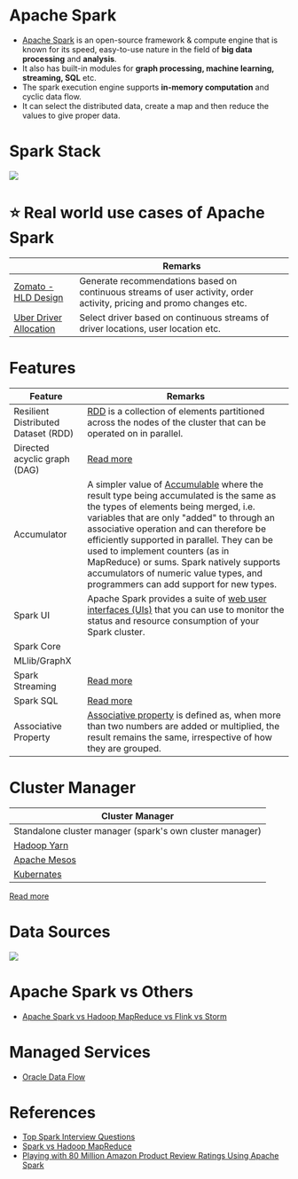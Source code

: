 # Apache Spark
- [Apache Spark](https://spark.apache.org) is an open-source framework & compute engine that is known for its speed, easy-to-use nature in the field of **big data processing** and **analysis**.
- It also has built-in modules for **graph processing, machine learning, streaming, SQL** etc.
- The spark execution engine supports **in-memory computation** and cyclic data flow.
- It can select the distributed data, create a map and then reduce the values to give proper data.

# Spark Stack

![](https://www.altexsoft.com/media/2021/06/word-image-14.png)

# :star: Real world use cases of Apache Spark

|                                                                                              | Remarks                                                                                                               |
|----------------------------------------------------------------------------------------------|-----------------------------------------------------------------------------------------------------------------------|
| [Zomato - HLD Design](../../../HLD-System-Designs/0_UseCaseDesigns/FoodOrderingZomatoSwiggy/Readme.md)     | Generate recommendations based on continuous streams of user activity, order activity, pricing and promo changes etc. |
| [Uber Driver Allocation](../../../HLD-System-Designs/0_UseCaseDesigns/DriverAllocationUberGoJek/Readme.md) | Select driver based on continuous streams of driver locations, user location etc.                                     |

# Features

| Feature                             | Remarks                                                                                                                                                                                                                                                                                                                                                                                                                                                                                                                    |
|-------------------------------------|----------------------------------------------------------------------------------------------------------------------------------------------------------------------------------------------------------------------------------------------------------------------------------------------------------------------------------------------------------------------------------------------------------------------------------------------------------------------------------------------------------------------------|
| Resilient Distributed Dataset (RDD) | [RDD](https://spark.apache.org/docs/latest/rdd-programming-guide.html) is a collection of elements partitioned across the nodes of the cluster that can be operated on in parallel.                                                                                                                                                                                                                                                                                                                                        |
| Directed acyclic graph (DAG)        | [Read more](../../WorkflowSchedulers/DAG.md)                                                                                                                                                                                                                                                                                                                                                                                                                                                                               |
| Accumulator                         | A simpler value of [Accumulable](https://spark.apache.org/docs/1.6.1/api/java/org/apache/spark/Accumulator.html) where the result type being accumulated is the same as the types of elements being merged, i.e. variables that are only "added" to through an associative operation and can therefore be efficiently supported in parallel. They can be used to implement counters (as in MapReduce) or sums. Spark natively supports accumulators of numeric value types, and programmers can add support for new types. |
| Spark UI                            | Apache Spark provides a suite of [web user interfaces (UIs)](https://spark.apache.org/docs/latest/web-ui.html) that you can use to monitor the status and resource consumption of your Spark cluster.                                                                                                                                                                                                                                                                                                                      |
| Spark Core                          |                                                                                                                                                                                                                                                                                                                                                                                                                                                                                                                            |
| MLlib/GraphX                        |                                                                                                                                                                                                                                                                                                                                                                                                                                                                                                                            |
| Spark Streaming                     | [Read more](SparkStreaming.md)                                                                                                                                                                                                                                                                                                                                                                                                                                                                                             |
| Spark SQL                           | [Read more](SparkSQL.md)                                                                                                                                                                                                                                                                                                                                                                                                                                                                                                   |
| Associative Property                | [Associative property](https://www.splashlearn.com/math-vocabulary/addition/associative-property) is defined as, when more than two numbers are added or multiplied, the result remains the same, irrespective of how they are grouped.                                                                                                                                                                                                                                                                                    |

# Cluster Manager

| Cluster Manager                                                            |
|----------------------------------------------------------------------------|
| Standalone cluster manager (spark's own cluster manager)                   |
| [Hadoop Yarn](../../../DevOps-SRE/2_ContainerOrchestration/ApacheYarn.md)            |
| [Apache Mesos](../../../DevOps-SRE/2_ContainerOrchestration/ApacheMarathon&Mesos.md) |
| [Kubernates](../../../DevOps-SRE/2_ContainerOrchestration/Kubernates/Readme.md)      |

[Read more](https://techvidvan.com/tutorials/spark-cluster-manager-yarn-mesos-and-standalone/)

# Data Sources

![](https://miro.medium.com/v2/resize:fit:1368/format:webp/1*kNBQi-vVM_J3vaqHS_HBWw.png)

# Apache Spark vs Others
- [Apache Spark vs Hadoop MapReduce vs Flink vs Storm](../SparkVsMapReduceVsFlinkVsStorm.md)

# Managed Services
- [Oracle Data Flow](https://www.oracle.com/big-data/data-flow/)

# References
- [Top Spark Interview Questions](https://www.interviewbit.com/spark-interview-questions/)
- [Spark vs Hadoop MapReduce](https://www.integrate.io/blog/apache-spark-vs-hadoop-mapreduce/)
- [Playing with 80 Million Amazon Product Review Ratings Using Apache Spark](https://minimaxir.com/2017/01/amazon-spark/)
